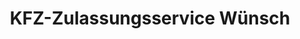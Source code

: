 ---
title: "KFZ-Zulassungsservice Wünsch"
url: /meissen/kfz-zulassungsservice-wuensch/
shop: Beschriftungen
---